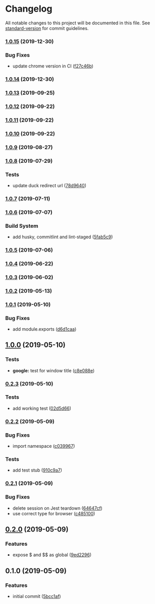 # Changelog

All notable changes to this project will be documented in this file. See [standard-version](https://github.com/conventional-changelog/standard-version) for commit guidelines.

### [1.0.15](https://github.com/iiroj/jest-environment-webdriverio/compare/v1.0.14...v1.0.15) (2019-12-30)


### Bug Fixes

* update chrome version in CI ([f27c46b](https://github.com/iiroj/jest-environment-webdriverio/commit/f27c46b0d64cb12b79f8320a77a61fe5eb3b797a))

### [1.0.14](https://github.com/iiroj/jest-environment-webdriverio/compare/v1.0.13...v1.0.14) (2019-12-30)

### [1.0.13](https://github.com/iiroj/jest-environment-webdriverio/compare/v1.0.12...v1.0.13) (2019-09-25)

### [1.0.12](https://github.com/iiroj/jest-environment-webdriverio/compare/v1.0.11...v1.0.12) (2019-09-22)

### [1.0.11](https://github.com/iiroj/jest-environment-webdriverio/compare/v1.0.10...v1.0.11) (2019-09-22)

### [1.0.10](https://github.com/iiroj/jest-environment-webdriverio/compare/v1.0.9...v1.0.10) (2019-09-22)

### [1.0.9](https://github.com/iiroj/jest-environment-webdriverio/compare/v1.0.8...v1.0.9) (2019-08-27)

### [1.0.8](https://github.com/iiroj/jest-environment-webdriverio/compare/v1.0.7...v1.0.8) (2019-07-29)


### Tests

* update duck redirect url ([78d9640](https://github.com/iiroj/jest-environment-webdriverio/commit/78d9640))



### [1.0.7](https://github.com/iiroj/jest-environment-webdriverio/compare/v1.0.6...v1.0.7) (2019-07-11)



### [1.0.6](https://github.com/iiroj/jest-environment-webdriverio/compare/v1.0.5...v1.0.6) (2019-07-07)


### Build System

* add husky, commitlint and lint-staged ([5fab5c9](https://github.com/iiroj/jest-environment-webdriverio/commit/5fab5c9))



### [1.0.5](https://github.com/iiroj/jest-environment-webdriverio/compare/v1.0.4...v1.0.5) (2019-07-06)



### [1.0.4](https://github.com/iiroj/jest-environment-webdriverio/compare/v1.0.3...v1.0.4) (2019-06-22)



### [1.0.3](https://github.com/iiroj/jest-environment-webdriverio/compare/v1.0.2...v1.0.3) (2019-06-02)



### [1.0.2](https://github.com/iiroj/jest-environment-webdriverio/compare/v1.0.1...v1.0.2) (2019-05-13)



### [1.0.1](https://github.com/iiroj/jest-environment-webdriverio/compare/v1.0.0...v1.0.1) (2019-05-10)


### Bug Fixes

* add module.exports ([d6d1caa](https://github.com/iiroj/jest-environment-webdriverio/commit/d6d1caa))



## [1.0.0](https://github.com/iiroj/jest-environment-webdriverio/compare/v0.2.3...v1.0.0) (2019-05-10)


### Tests

* **google:** test for window title ([c8e088e](https://github.com/iiroj/jest-environment-webdriverio/commit/c8e088e))



### [0.2.3](https://github.com/iiroj/jest-environment-webdriverio/compare/v0.2.2...v0.2.3) (2019-05-10)


### Tests

* add working test ([02d5d66](https://github.com/iiroj/jest-environment-webdriverio/commit/02d5d66))



### [0.2.2](https://github.com/iiroj/jest-environment-webdriverio/compare/v0.2.1...v0.2.2) (2019-05-09)


### Bug Fixes

* import namespace ([c039967](https://github.com/iiroj/jest-environment-webdriverio/commit/c039967))


### Tests

* add test stub ([910c9a7](https://github.com/iiroj/jest-environment-webdriverio/commit/910c9a7))



### [0.2.1](https://github.com/iiroj/jest-environment-webdriverio/compare/v0.2.0...v0.2.1) (2019-05-09)


### Bug Fixes

* delete session on Jest teardown ([64647cf](https://github.com/iiroj/jest-environment-webdriverio/commit/64647cf))
* use correct type for browser ([c485100](https://github.com/iiroj/jest-environment-webdriverio/commit/c485100))



## [0.2.0](https://github.com/iiroj/jest-environment-webdriverio/compare/v0.1.0...v0.2.0) (2019-05-09)


### Features

* expose $ and $$ as global ([9ed2296](https://github.com/iiroj/jest-environment-webdriverio/commit/9ed2296))



## 0.1.0 (2019-05-09)


### Features

* initial commit ([5bcc1af](https://github.com/iiroj/jest-environment-webdriverio/commit/5bcc1af))
